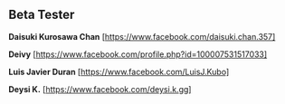 ## Beta Tester
**Daisuki Kurosawa Chan**
[https://www.facebook.com/daisuki.chan.357]

**Deivy**
[https://www.facebook.com/profile.php?id=100007531517033]

**Luis Javier Duran**
[https://www.facebook.com/LuisJ.Kubo]

**Deysi K.**
[https://www.facebook.com/deysi.k.gg]
